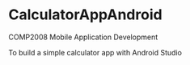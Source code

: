 # CalculatorAppAndroid
COMP2008 Mobile Application Development

To build a simple calculator app with Android Studio
